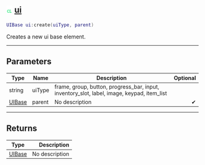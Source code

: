 ## ![client](.gitbook/assets/client.png) [ui](home/ui)



```lua
UIBase ui:create(uiType, parent)
```

Creates a new ui base element.

------
## Parameters

| Type   | Name | Description | Optional |
| ------ | ---- | ----------- | -------: |
| string | uiType | frame, group, button, progress_bar, input, inventory_slot, label, image, keypad, item_list |  |
| [UIBase](home/UIBase) | parent | No description | ✔ |

------
## Returns

| Type   | Description |
| ------ | ----------: |
| [UIBase](home/UIBase) | No description |

